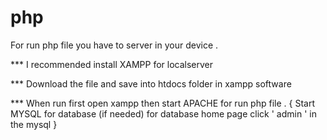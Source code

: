 # php

For run php file you have to server in your device .

*** I recommended install XAMPP for localserver 

*** Download the file and save into htdocs folder in xampp software 

*** When run first open xampp then start APACHE for run php file . { Start MYSQL for database (if needed) for database home page click  ' admin ' in the mysql }
